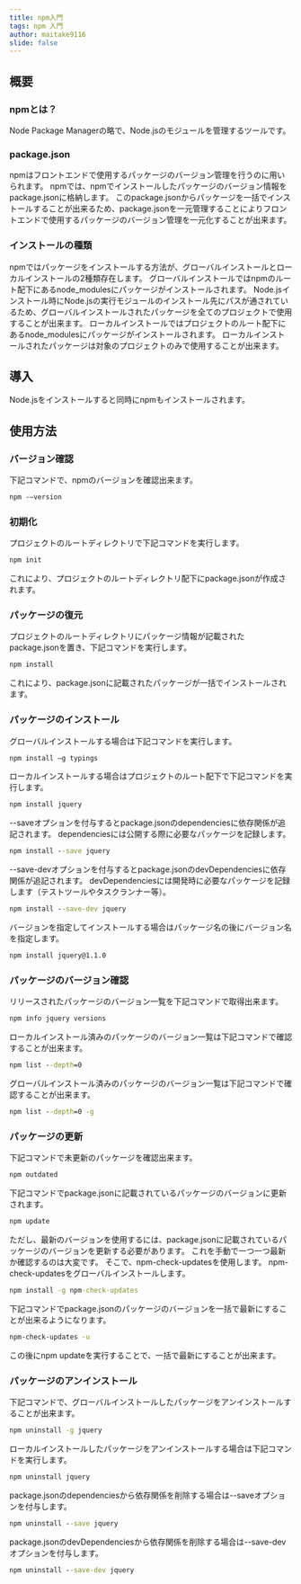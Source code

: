 ```yaml
---
title: npm入門
tags: npm 入門
author: maitake9116
slide: false
---
```

## 概要

### npmとは？

Node Package Managerの略で、Node.jsのモジュールを管理するツールです。  

### package.json

npmはフロントエンドで使用するパッケージのバージョン管理を行うのに用いられます。
npmでは、npmでインストールしたパッケージのバージョン情報をpackage.jsonに格納します。
このpackage.jsonからパッケージを一括でインストールすることが出来るため、package.jsonを一元管理することによりフロントエンドで使用するパッケージのバージョン管理を一元化することが出来ます。

### インストールの種類

npmではパッケージをインストールする方法が、グローバルインストールとローカルインストールの2種類存在します。
グローバルインストールではnpmのルート配下にあるnode_modulesにパッケージがインストールされます。
Node.jsインストール時にNode.jsの実行モジュールのインストール先にパスが通されているため、グローバルインストールされたパッケージを全てのプロジェクトで使用することが出来ます。
ローカルインストールではプロジェクトのルート配下にあるnode_modulesにパッケージがインストールされます。 ローカルインストールされたパッケージは対象のプロジェクトのみで使用することが出来ます。

## 導入

Node.jsをインストールすると同時にnpmもインストールされます。  

## 使用方法

### バージョン確認

下記コマンドで、npmのバージョンを確認出来ます。

``` cmd
npm -–version
```

### 初期化

プロジェクトのルートディレクトリで下記コマンドを実行します。

``` cmd
npm init
```

これにより、プロジェクトのルートディレクトリ配下にpackage.jsonが作成されます。

### パッケージの復元

プロジェクトのルートディレクトリにパッケージ情報が記載されたpackage.jsonを置き、下記コマンドを実行します。

``` cmd
npm install
```

これにより、package.jsonに記載されたパッケージが一括でインストールされます。

### パッケージのインストール

グローバルインストールする場合は下記コマンドを実行します。

``` cmd
npm install –g typings
```

ローカルインストールする場合はプロジェクトのルート配下で下記コマンドを実行します。

``` cmd
npm install jquery
```

--saveオプションを付与するとpackage.jsonのdependenciesに依存関係が追記されます。
dependenciesには公開する際に必要なパッケージを記録します。

``` cmd
npm install --save jquery
```

--save-devオプションを付与するとpackage.jsonのdevDependenciesに依存関係が追記されます。
devDependenciesには開発時に必要なパッケージを記録します（テストツールやタスクランナー等）。

``` cmd
npm install --save-dev jquery
```

バージョンを指定してインストールする場合はパッケージ名の後にバージョン名を指定します。

``` cmd
npm install jquery@1.1.0 
```

### パッケージのバージョン確認

リリースされたパッケージのバージョン一覧を下記コマンドで取得出来ます。

``` cmd
npm info jquery versions
```

ローカルインストール済みのパッケージのバージョン一覧は下記コマンドで確認することが出来ます。

``` cmd
npm list --depth=0
```

グローバルインストール済みのパッケージのバージョン一覧は下記コマンドで確認することが出来ます。

``` cmd
npm list --depth=0 -g
```

### パッケージの更新

下記コマンドで未更新のパッケージを確認出来ます。

``` cmd
npm outdated
```

下記コマンドでpackage.jsonに記載されているパッケージのバージョンに更新されます。

``` cmd
npm update
```

ただし、最新のバージョンを使用するには、package.jsonに記載されているパッケージのバージョンを更新する必要があります。
これを手動で一つ一つ最新か確認するのは大変です。
そこで、npm-check-updatesを使用します。
npm-check-updatesをグローバルインストールします。

``` cmd
npm install -g npm-check-updates
```

下記コマンドでpackage.jsonのパッケージのバージョンを一括で最新にすることが出来るようになります。

``` cmd
npm-check-updates -u
```

この後にnpm updateを実行することで、一括で最新にすることが出来ます。


### パッケージのアンインストール

下記コマンドで、グローバルインストールしたパッケージをアンインストールすることが出来ます。

``` cmd
npm uninstall -g jquery
```

ローカルインストールしたパッケージをアンインストールする場合は下記コマンドを実行します。

``` cmd
npm uninstall jquery
```

package.jsonのdependenciesから依存関係を削除する場合は--saveオプションを付与します。

``` cmd
npm uninstall --save jquery
```

package.jsonのdevDependenciesから依存関係を削除する場合は--save-devオプションを付与します。

``` cmd
npm uninstall --save-dev jquery
```


